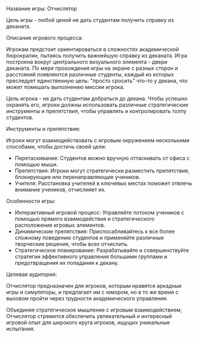 Название игры: Отчислятор

Цель игры - любой ценой не дать студентам получить справку из деканата.

Описание игрового процесса:

Игрокам предстоит ориентироваться в сложностях академической бюрократии, пытаясь получить важнейшую справку из деканата. Игра построена вокруг центрального визуального элемента - двери деканата. По мере прохождения игры на экране с разных сторон и расстояний появляются различные студенты, каждый из которых преследует единственную цель: "просто сросить" что-то у декана, что может помешать выполнению миссии игрока.

Цель игрока - не дать студентам добраться до декана. Чтобы успешно охранять его, игроки должны использовать различные стратегические инструменты и препятствия, чтобы управлять и контролировать толпу студентов.

Инструменты и препятствия:

Игроки могут взаимодействовать с игровым окружением несколькими способами, чтобы достичь своей цели:
- Перетаскивание: Студентов можно вручную оттаскивать от офиса с помощью мыши.
- Препятствия: Игроки могут стратегически разместить препятствия, блокирующие или перенаправляющие учеников.
- Учителя: Расстановка учителей в ключевых местах поможет отвлечь внимание учеников, отчислияет их.

Особенности игры:

- Интерактивный игровой процесс: Управляйте потоком учеников с помощью прямого взаимодействия и стратегического расположения игровых элементов.
- Динамические препятствия: Приспосабливайтесь к все более сложному поведению студентов и применяйте различные творческие решения, чтобы всех отчислить.
- Стратегическое планирование: Разрабатывайте и совершенствуйте стратегии эффективного управления большими группами и предотвращения их попадания к декану.

Целевая аудитория:

Отчислятор предназначен для игроков, которым нравятся аркадные игры и симуляторы, и предлагает им с юмором, но в то же время с вызовом пройти через трудности академического управления.

Объединяя стратегическое мышление с игровым взаимодействием, Отчислятор стремится обеспечить увлекательный и интересный игровой опыт для широкого круга игроков, ищущих уникальные испытания.
